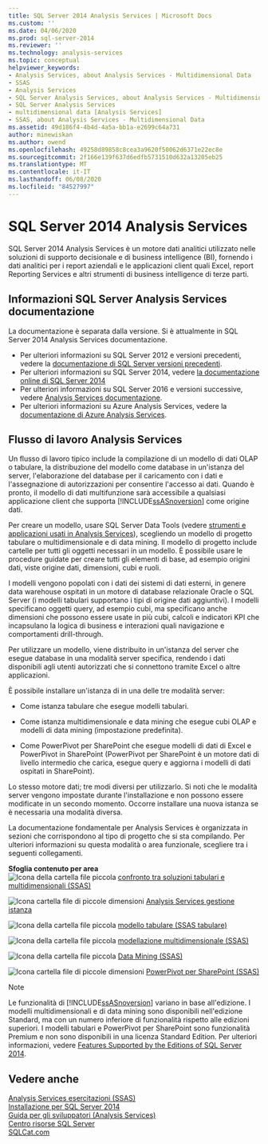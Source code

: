 ```yaml
---
title: SQL Server 2014 Analysis Services | Microsoft Docs
ms.custom: ''
ms.date: 04/06/2020
ms.prod: sql-server-2014
ms.reviewer: ''
ms.technology: analysis-services
ms.topic: conceptual
helpviewer_keywords:
- Analysis Services, about Analysis Services - Multidimensional Data
- SSAS
- Analysis Services
- SQL Server Analysis Services, about Analysis Services - Multidimensional Data
- SQL Server Analysis Services
- multidimensional data [Analysis Services]
- SSAS, about Analysis Services - Multidimensional Data
ms.assetid: 49d186f4-4b4d-4a5a-bb1a-e2699c64a731
author: minewiskan
ms.author: owend
ms.openlocfilehash: 49258d89858c8cea3a9620f50062d6371e22ec8e
ms.sourcegitcommit: 2f166e139f637d6edfb5731510d632a13205eb25
ms.translationtype: MT
ms.contentlocale: it-IT
ms.lasthandoff: 06/08/2020
ms.locfileid: "84527997"
---
```

# <a name="sql-server-2014-analysis-services"></a>SQL Server 2014 Analysis Services

  SQL Server 2014 Analysis Services è un motore dati analitici utilizzato nelle soluzioni di supporto decisionale e di business intelligence (BI), fornendo i dati analitici per i report aziendali e le applicazioni client quali Excel, report Reporting Services e altri strumenti di business intelligence di terze parti. 

## <a name="about-sql-server-analysis-services-documentation"></a>Informazioni SQL Server Analysis Services documentazione

La documentazione è separata dalla versione. Si è attualmente in SQL Server 2014 Analysis Services documentazione.

- Per ulteriori informazioni su SQL Server 2012 e versioni precedenti, vedere la [documentazione di SQL Server versioni precedenti](https://docs.microsoft.com/previous-versions/sql/).
- Per ulteriori informazioni su SQL Server 2014, vedere [la documentazione online di SQL Server 2014](../2014-toc/index.yml)
- Per ulteriori informazioni su SQL Server 2016 e versioni successive, vedere [Analysis Services documentazione](https://docs.microsoft.com/analysis-services/).
- Per ulteriori informazioni su Azure Analysis Services, vedere la [documentazione di Azure Analysis Services](https://docs.microsoft.com/azure/analysis-services/).

## <a name="analysis-services-workflow"></a>Flusso di lavoro Analysis Services

Un flusso di lavoro tipico include la compilazione di un modello di dati OLAP o tabulare, la distribuzione del modello come database in un'istanza del server, l'elaborazione del database per il caricamento con i dati e l'assegnazione di autorizzazioni per consentire l'accesso ai dati. Quando è pronto, il modello di dati multifunzione sarà accessibile a qualsiasi applicazione client che supporta [!INCLUDE[ssASnoversion](../includes/ssasnoversion-md.md)] come origine dati.  
  
 Per creare un modello, usare SQL Server Data Tools (vedere [strumenti e applicazioni usati in Analysis Services](tools-and-applications-used-in-analysis-services.md)), scegliendo un modello di progetto tabulare o multidimensionale e di data mining. Il modello di progetto include cartelle per tutti gli oggetti necessari in un modello. È possibile usare le procedure guidate per creare tutti gli elementi di base, ad esempio origini dati, viste origine dati, dimensioni, cubi e ruoli.  
  
 I modelli vengono popolati con i dati dei sistemi di dati esterni, in genere data warehouse ospitati in un motore di database relazionale Oracle o SQL Server (i modelli tabulari supportano i tipi di origine dati aggiuntivi). I modelli specificano oggetti query, ad esempio cubi, ma specificano anche dimensioni che possono essere usate in più cubi, calcoli e indicatori KPI che incapsulano la logica di business e interazioni quali navigazione e comportamenti drill-through.  
  
 Per utilizzare un modello, viene distribuito in un'istanza del server che esegue database in una modalità server specifica, rendendo i dati disponibili agli utenti autorizzati che si connettono tramite Excel o altre applicazioni.  
  
 È possibile installare un'istanza di in una delle tre modalità server:  
  
-   Come istanza tabulare che esegue modelli tabulari.  
  
-   Come istanza multidimensionale e data mining che esegue cubi OLAP e modelli di data mining (impostazione predefinita).  
  
-   Come PowerPivot per SharePoint che esegue modelli di dati di Excel e PowerPivot in SharePoint (PowerPivot per SharePoint è un motore dati di livello intermedio che carica, esegue query e aggiorna i modelli di dati ospitati in SharePoint).  
  
 Lo stesso motore dati; tre modi diversi per utilizzarlo. Si noti che le modalità server vengono impostate durante l'installazione e non possono essere modificate in un secondo momento. Occorre installare una nuova istanza se è necessaria una modalità diversa.  
  
 La documentazione fondamentale per Analysis Services è organizzata in sezioni che corrispondono al tipo di progetto che si sta compilando. Per ulteriori informazioni su questa modalità o area funzionale, scegliere tra i seguenti collegamenti.  
  
 **Sfoglia contenuto per area**  
 ![Icona della cartella file piccola](../../2014/integration-services/media/filefolder-small.gif "Icona della cartella file piccola") [confronto tra soluzioni tabulari e multidimensionali &#40;SSAS&#41;](comparing-tabular-and-multidimensional-solutions-ssas.md)  
  
 ![Icona cartella file di piccole dimensioni](../../2014/integration-services/media/filefolder-small.gif "Icona della cartella file piccola") [Analysis Services gestione istanza](instances/analysis-services-instance-management.md)  
  
 ![Icona della cartella file piccola](../../2014/integration-services/media/filefolder-small.gif "Icona della cartella file piccola") [modello tabulare &#40;SSAS tabulare&#41;](tabular-models/tabular-models-ssas.md)  
  
 ![Icona della cartella file piccola](../../2014/integration-services/media/filefolder-small.gif "Icona della cartella file piccola") [modellazione multidimensionale &#40;SSAS&#41;](multidimensional-models/multidimensional-models-ssas.md)  
  
 ![Icona della cartella file piccola](../../2014/integration-services/media/filefolder-small.gif "Icona della cartella file piccola") [Data Mining &#40;SSAS&#41;](data-mining/data-mining-ssas.md)  
  
 ![Icona cartella file di piccole dimensioni](../../2014/integration-services/media/filefolder-small.gif "Icona della cartella file piccola") [PowerPivot per SharePoint &#40;SSAS&#41;](power-pivot-sharepoint/power-pivot-for-sharepoint-ssas.md)  
  
> [!NOTE]  
>  Le funzionalità di [!INCLUDE[ssASnoversion](../includes/ssasnoversion-md.md)] variano in base all'edizione. I modelli multidimensionali e di data mining sono disponibili nell'edizione Standard, ma con un numero inferiore di funzionalità rispetto alle edizioni superiori. I modelli tabulari e PowerPivot per SharePoint sono funzionalità Premium e non sono disponibili in una licenza Standard Edition. Per ulteriori informazioni, vedere [Features Supported by the Editions of SQL Server 2014](../../2014/getting-started/features-supported-by-the-editions-of-sql-server-2014.md).  
  
## <a name="see-also"></a>Vedere anche  
 [Analysis Services esercitazioni &#40;SSAS&#41;](analysis-services-tutorials-ssas.md)   
 [Installazione per SQL Server 2014](../database-engine/install-windows/installation-for-sql-server.md)   
 [Guida per gli sviluppatori &#40;Analysis Services&#41;](analysis-services-developer-documentation.md)   
 [Centro risorse SQL Server](https://go.microsoft.com/fwlink/?linkID=219676)   
 [SQLCat.com](https://go.microsoft.com/fwlink/?linkID=220963)  
  
  
